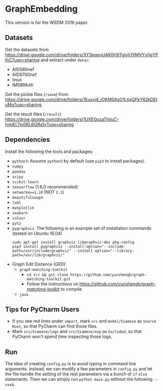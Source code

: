 # GraphEmbedding

This version is for the WSDM 2019 paper.


## Datasets

Get the datasets from https://drive.google.com/drive/folders/1lY3pqpnUAK0H9Tgjyh7tlMVYy0gYPthC?usp=sharing
and extract under `data/`:
* AIDS80nef
* AIDS700nef
* linux
* IMDBMulti

Get the pickle files (`/save`) from https://drive.google.com/drive/folders/1Eusvi4_iOKM0AsO1LhxQFkY62kDEtuMq?usp=sharing

Get the result files (`/result`)  https://drive.google.com/drive/folders/1UXEGozaThjjuC-hnt4C7jn06L6I2Ra1v?usp=sharing


## Dependencies

Install the following the tools and packages:

* `python3`: Assume `python3` by default (use `pip3` to install packages).
* `numpy`
* `pandas`
* `scipy`
* `scikit-learn`
* `tensorflow` (1.8.0 recommended)
* `networkx==1.10` (NOT `2.1`)
* `beautifulsoup4`
* `lxml`
* `matplotlib`
* `seaborn`
* `colour`
* `pytz`
* `pygraphviz`. The following is an example set of installation commands (tested on Ubuntu 16.04) 
    ```
    sudo apt-get install graphviz libgraphviz-dev pkg-config
    pip3 install pygraphviz --install-option="--include-path=/usr/include/graphviz" --install-option="--library-path=/usr/lib/graphviz/"
    ```
* Graph Edit Distance (GED):
    * `graph-matching-toolkit`
        * `cd src && git clone https://github.com/yunshengb/graph-matching-toolkit.git`
        * Follow the instructions on https://github.com/yunshengb/graph-matching-toolkit to compile
    * `java`
    
## Tips for PyCharm Users

* If you see red lines under `import`, mark `src` and `model/Siamese` as `Source Root`,
so that PyCharm can find those files.
* Mark `src/Siamese/logs` and `src/Siamese/exp` as `Excluded`, so that PyCharm won't spend time inspecting those logs.

## Run

The idea of creating `config.py` is to avoid typing in command line arguments. Instead, we can modify a few parameters in `config.py` and let the file handle the setting of the rest parameters via a bunch of `if` `else` statements. Then we can simply run `python main.py` without the following `--xxx`s. 

